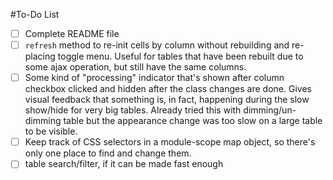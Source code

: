 #To-Do List

* [ ] Complete README file
* [ ] `refresh` method to re-init cells by column without rebuilding and re-placing
      toggle menu. Useful for tables that have been rebuilt due to some ajax
      operation, but still have the same columns.
* [ ] Some kind of "processing" indicator that's shown after column checkbox
      clicked and hidden after the class changes are done. Gives visual feedback
      that something is, in fact, happening during the slow show/hide for very
      big tables. Already tried this with dimming/un-dimming table but the
      appearance change was too slow on a large table to be visible.
* [ ] Keep track of CSS selectors in a module-scope map object, so there's only
      one place to find and change them.
* [ ] table search/filter, if it can be made fast enough